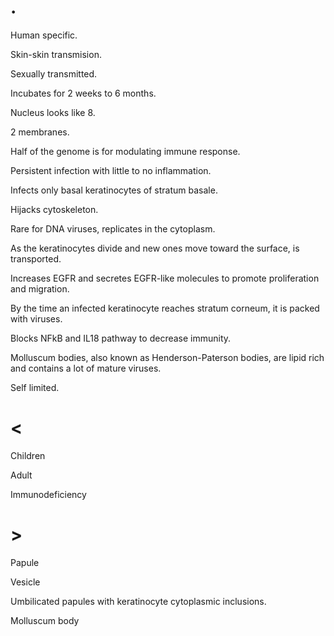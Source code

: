 # .

Human specific.

Skin-skin transmision.

Sexually transmitted.

Incubates for 2 weeks to 6 months.

Nucleus looks like 8.

2 membranes.

Half of the genome is for modulating immune response.

Persistent infection with little to no inflammation.

Infects only basal keratinocytes of stratum basale.

Hijacks cytoskeleton.

Rare for DNA viruses, replicates in the cytoplasm.

As the keratinocytes divide and new ones move toward the surface, is transported.

Increases EGFR and secretes EGFR-like molecules to promote proliferation and migration.

By the time an infected keratinocyte reaches stratum corneum, it is packed with viruses.

Blocks NFkB and IL18 pathway to decrease immunity.

Molluscum bodies, also known as Henderson-Paterson bodies, are lipid rich and contains a lot of mature viruses.

Self limited.

# <

Children

Adult

Immunodeficiency

# >

Papule

Vesicle

Umbilicated papules with keratinocyte cytoplasmic inclusions.

Molluscum body
